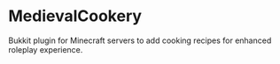 # MedievalCookery

Bukkit plugin for Minecraft servers to add cooking recipes for enhanced roleplay experience.
